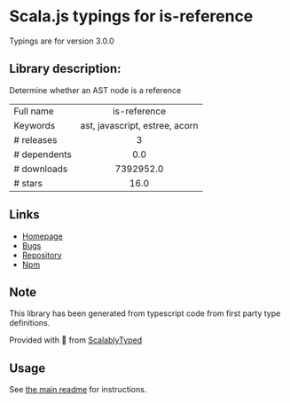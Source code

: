 
# Scala.js typings for is-reference

Typings are for version 3.0.0

## Library description:
Determine whether an AST node is a reference

|                    |                 |
| ------------------ | :-------------: |
| Full name          | is-reference |
| Keywords           | ast, javascript, estree, acorn |
| # releases         | 3 |
| # dependents       | 0.0 |
| # downloads        | 7392952.0 |
| # stars            | 16.0 |

## Links
- [Homepage](https://github.com/Rich-Harris/is-reference#readme)
- [Bugs](https://github.com/Rich-Harris/is-reference/issues)
- [Repository](https://github.com/Rich-Harris/is-reference)
- [Npm](https://www.npmjs.com/package/is-reference)
    


## Note
This library has been generated from typescript code from first party type definitions.

Provided with :purple_heart: from [ScalablyTyped](https://github.com/oyvindberg/ScalablyTyped)

## Usage
See [the main readme](../../readme.md) for instructions.


